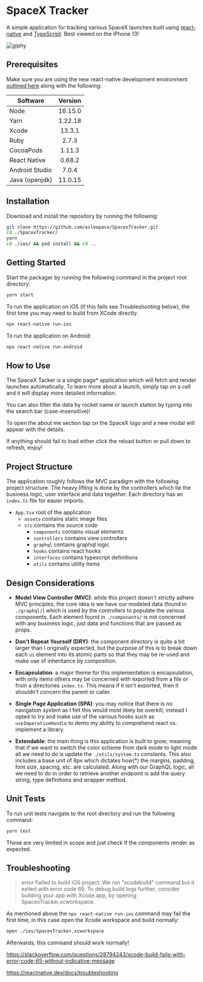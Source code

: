 # SpaceX Tracker

A simple application for tracking various SpaceX launches built using [react-native](https://reactnative.dev/) and [TypeScript](https://www.typescriptlang.org/). Best viewed on the iPhone 13!

![giphy](https://user-images.githubusercontent.com/10716803/171064457-b30bfcef-359e-43da-a9ec-da8495e8d3bb.GIF)

## Prerequisites

Make sure you are using the new react-native development environment [outlined here](https://reactnative.dev/docs/next/environment-setup) along with the following:

| Software       | Version |
| -------------- | :-----: |
| Node           | 16.15.0 |
| Yarn           | 1.22.18 |
| Xcode          | 13.3.1  |
| Ruby           |  2.7.3  |
| CocoaPods      | 1.11.3  |
| React Native   | 0.68.2  |
| Android Studio |  7.0.4  |
| Java (openjdk) | 11.0.15 |

## Installation

Download and install the repository by running the following:

```bash
git clone https://github.com/asleepace/SpacexTracker.git
cd ./SpacexTracker/
yarn
cd ./ios/ && pod install && cd ..
```

## Getting Started

Start the packager by running the following command in the project root directory:

```bash
yarn start
```

To run the application on iOS (if this fails see Troubleshooting below), the first time you may need to build from XCode directly.

```bash
npx react-native run-ios
```

To run the application on Android:

```bash
npx react-native run-android
```

## How to Use

The SpaceX Tacker is a single page\* application which will fetch and render launches automatically. To learn more about a launch, simply tap on a cell and it will display more detailed information.

You can also filter the data by rocket name or launch station by typing into the search bar (case-insensitive)!

To open the about me section tap on the SpaceX logo and a new modal will appear with the details.

If anything should fail to load either click the reload button or pull down to refresh, enjoy!

## Project Structure

The application roughly follows the MVC paradigm with the following project structure. The heavy lifting is done by the controllers which tie the business logic, user interface and data together. Each directory has an `index.ts` file for easier imports.

- `App.tsx` root of the application
  - `assets` contains static image files
  - `src` contains the source code
    - `components` contains visual elements
    - `controllers` contains view controllers
    - `graphql` contains graphql logic
    - `hooks` contains react hooks
    - `interfaces` contains typescript definitions
    - `utils` contains utility items

## Design Considerations

- <b>Model View Controller (MVC)</b>: while this project doesn't strictly adhere MVC principles, the core idea is we have our modeled data (found in `./graphql/`) which is used by the controllers to populate the various components. Each element found in `./components/` is not concerned with any business logic, just data and functions that are passed as props.

- <b>Don't Repeat Yourself (DRY)</b>: the component directory is quite a bit larger than I originally expected, but the purpose of this is to break down each `ui` element into its atomic parts so that they may be re-used and make use of inheritance by composition.

- <b>Encapsulation</b>: a major theme for this implementation is encapsulation, with only items others may be concerned with exported from a file or from a directories `index.ts`. This means if it isn't exported, then it shouldn't concern the parent or caller.

- <b>Single Page Application (SPA)</b>: you may notice that there is no navigation system as I felt this would most likely be overkill, instead I opted to try and make use of the various hooks such as `useImperativeHandle` to demo my ability to comprehend react vs. implement a library.

- <b>Extendable</b>: the main thing is this application is built to grow; meaning that if we want to switch the color scheme from dark mode to light mode all we need to do is update the `./utils/system.ts` constants. This also includes a base unit of 8px which dictates how(\*) the margins, padding, font size, spacing, etc. are calculated. Along with our GraphQL logic, all we need to do in order to retrieve another endpoint is add the query string, type definitions and wrapper method.

## Unit Tests

To run unit tests navigate to the root directory and run the following command:

```bash
yarn test
```

These are very limited in scope and just check if the components render as expected.

## Troubleshooting

> error Failed to build iOS project. We ran "xcodebuild" command but it exited with error code 65. To debug build logs further, consider building your app with Xcode.app, by opening SpacexTracker.xcworkspace.

As mentioned above the `npx react-native run-ios` command may fail the first time, in this case open the Xcode workspace and build normally:

```bash
open ./ios/SpacexTracker.xcworkspace
```

Afterwards, this command should work normally!

https://stackoverflow.com/questions/28794243/xcode-build-fails-with-error-code-65-without-indicative-message

https://reactnative.dev/docs/troubleshooting
